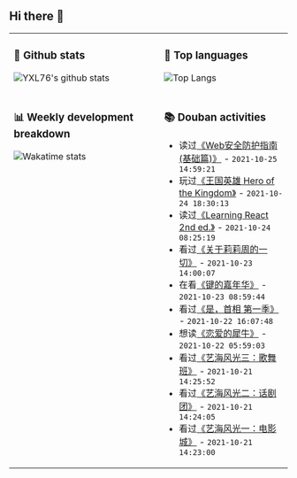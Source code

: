 ## Hi there 👋

<table>
<tr>
<td valign="top" width="54%">

### 🔭 Github stats

![YXL76's github stats](https://github-readme-stats.yxl76.vercel.app/api?username=YXL76&count_private=true&show_icons=true&include_all_commits=true&theme=prussian&line_height=28&disable_animations=true)

</td>

<td valign="top" width="46%">

### 🌱 Top languages

![Top Langs](https://github-readme-stats.yxl76.vercel.app/api/top-langs/?username=YXL76&layout=compact&theme=prussian&langs_count=8&hide=HTML,CSS,SCSS)

</td>
</tr>
<tr>
<td valign="top" width="54%">

### 📊 Weekly development breakdown

![Wakatime stats](https://github-readme-stats.yxl76.vercel.app/api/wakatime?username=YXL76&layout=compact&theme=prussian)


</td>
<td valign="top" width="46%">

### 📚 Douban activities

- 读过[《Web安全防护指南(基础篇)》](https://book.douban.com/subject/30352827/) - `2021-10-25 14:59:21`
- 玩过[《王国英雄 Hero of the Kingdom》](http://www.douban.com/game/35011451/) - `2021-10-24 18:30:13`
- 读过[《Learning React 2nd ed.》](https://book.douban.com/subject/34887887/) - `2021-10-24 08:25:19`
- 看过[《关于莉莉周的一切》](http://movie.douban.com/subject/1292219/) - `2021-10-23 14:00:07`
- 在看[《键的嘉年华》](http://movie.douban.com/subject/35438216/) - `2021-10-23 08:59:44`
- 看过[《是，首相 第一季》](http://movie.douban.com/subject/1441948/) - `2021-10-22 16:07:48`
- 想读[《恋爱的犀牛》](https://book.douban.com/subject/27103796/) - `2021-10-22 05:59:03`
- 看过[《艺海风光三：歌舞班》](http://movie.douban.com/subject/2136259/) - `2021-10-21 14:25:52`
- 看过[《艺海风光二：话剧团》](http://movie.douban.com/subject/2136261/) - `2021-10-21 14:24:05`
- 看过[《艺海风光一：电影城》](http://movie.douban.com/subject/2136260/) - `2021-10-21 14:23:00`

</td>
</tr>
</table>

<!--
**YXL76/YXL76** is a ✨ _special_ ✨ repository because its `README.md` (this file) appears on your GitHub profile.

Here are some ideas to get you started:

- 🔭 I’m currently working on ...
- 🌱 I’m currently learning ...
- 👯 I’m looking to collaborate on ...
- 🤔 I’m looking for help with ...
- 💬 Ask me about ...
- 📫 How to reach me: ...
- 😄 Pronouns: ...
- ⚡ Fun fact: ...
-->
